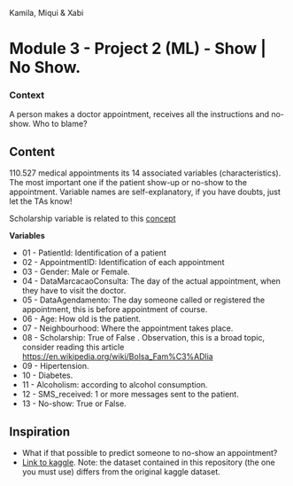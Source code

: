 Kamila, Miqui & Xabi

# Module 3 - Project 2 (ML) - Show | No Show.

### Context
A person makes a doctor appointment, receives all the instructions and no-show. Who to blame?


## Content
110.527 medical appointments its 14 associated variables (characteristics). The most important one if the patient show-up or no-show to the appointment. Variable names are self-explanatory, if you have doubts, just let the TAs know!

Scholarship variable is related to this [concept](https://en.wikipedia.org/wiki/Bolsa_Fam%C3%ADlia)

**Variables**
- 01 - PatientId: Identification of a patient
- 02 - AppointmentID: Identification of each appointment
- 03 - Gender: Male or Female.
- 04 - DataMarcacaoConsulta: The day of the actual appointment, when they have to visit the doctor.
- 05 - DataAgendamento: The day someone called or registered the appointment, this is before appointment of course.
- 06 - Age: How old is the patient.
- 07 - Neighbourhood: Where the appointment takes place.
- 08 - Scholarship: True of False . Observation, this is a broad topic, consider reading this article https://en.wikipedia.org/wiki/Bolsa_Fam%C3%ADlia
- 09 - Hipertension.
- 10 - Diabetes.
- 11 - Alcoholism: according to alcohol consumption.
- 12 - SMS_received: 1 or more messages sent to the patient.
- 13 - No-show: True or False.

## Inspiration
- What if that possible to predict someone to no-show an appointment?
- [Link to kaggle](https://www.kaggle.com/joniarroba/noshowappointments). Note: the dataset contained in this repository (the one you must use) differs from the original kaggle dataset.
